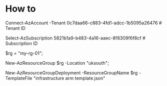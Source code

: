 # How to

Connect-AzAccount -Tenant 0c7daa66-c883-4fd1-adcc-1b5095a26476 # Tenant ID

Select-AzSubscription  5821b1a9-b483-4a16-aaec-8f8309f6f8cf # Subscription ID

$rg = "my-rg-01"; 

New-AzResourceGroup $rg -Location "uksouth"; 

New-AzResourceGroupDeployment -ResourceGroupName $rg -TemplateFile "infrastructure arm template.json"
